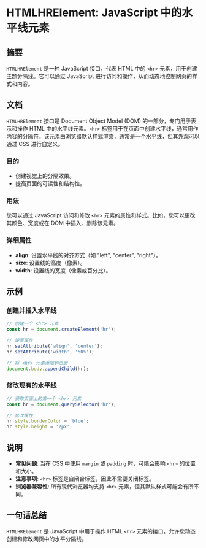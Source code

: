 <!--
Meta Description: # HTMLHRElement: JavaScript 中的水平线元素 ## 摘要 `HTMLHRElement` 是一种 JavaScript 接口，代表 HTML 中的 `<hr>` 元素，用于创建主题分隔线。它可以通过 JavaScript 进行访问和操作，从而动态地控制网页的样式和内容。 #...
Meta Keywords: javascript, htmlhrelement, document, html, 中的水平线元素
-->

# HTMLHRElement: JavaScript 中的水平线元素

## 摘要
`HTMLHRElement` 是一种 JavaScript 接口，代表 HTML 中的 `<hr>` 元素，用于创建主题分隔线。它可以通过 JavaScript 进行访问和操作，从而动态地控制网页的样式和内容。

## 文档
`HTMLHRElement` 接口是 Document Object Model (DOM) 的一部分，专门用于表示和操作 HTML 中的水平线元素。`<hr>` 标签用于在页面中创建水平线，通常用作内容的分隔符。该元素由浏览器默认样式渲染，通常是一个水平线，但其外观可以通过 CSS 进行自定义。

### 目的
- 创建视觉上的分隔效果。
- 提高页面的可读性和结构性。

### 用法
您可以通过 JavaScript 访问和修改 `<hr>` 元素的属性和样式。比如，您可以更改其颜色、宽度或在 DOM 中插入、删除该元素。

### 详细属性
- **align**: 设置水平线的对齐方式（如 "left", "center", "right"）。
- **size**: 设置线的高度（像素）。
- **width**: 设置线的宽度（像素或百分比）。

## 示例
### 创建并插入水平线
```javascript
// 创建一个 <hr> 元素
const hr = document.createElement('hr');

// 设置属性
hr.setAttribute('align', 'center');
hr.setAttribute('width', '50%');

// 将 <hr> 元素添加到页面
document.body.appendChild(hr);
```

### 修改现有的水平线
```javascript
// 获取页面上的第一个 <hr> 元素
const hr = document.querySelector('hr');

// 修改属性
hr.style.borderColor = 'blue';
hr.style.height = '2px';
```

## 说明
- **常见问题**: 当在 CSS 中使用 `margin` 或 `padding` 时，可能会影响 `<hr>` 的位置和大小。
- **注意事项**: `<hr>` 标签是自闭合标签，因此不需要关闭标签。
- **浏览器兼容性**: 所有现代浏览器均支持 `<hr>` 元素，但其默认样式可能会有所不同。

## 一句话总结
`HTMLHRElement` 是 JavaScript 中用于操作 HTML `<hr>` 元素的接口，允许您动态创建和修改网页中的水平分隔线。